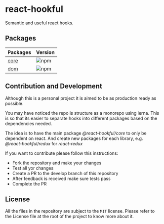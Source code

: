 # react-hookful

Semantic and useful react hooks.

## Packages

| Packages                                                                   | Version                                                                |
| -------------------------------------------------------------------------- | ---------------------------------------------------------------------- |
| [core](https://github.com/Frantss/react-hookful/tree/master/packages/core) | ![npm](https://img.shields.io/npm/v/@react-hookful/core?style=plastic) |
| [dom](https://github.com/Frantss/react-hookful/tree/master/packages/dom)   | ![npm](https://img.shields.io/npm/v/@react-hookful/dom?style=plastic)  |

## Contribution and Development

Although this is a personal project it is aimed to be as production ready as possible.

You may have noticed the repo is structure as a monorepo using lerna. This is so that its easier to separate hooks into different packages based on the dependencies needed.

The idea is to have the main package _@react-hookful/core_ to only be dependent on react. And create new packages for each library, e.g. _@react-hookful/redux_ for _react-redux_

If you want to contribute please follow this instructions:

- Fork the repository and make your changes
- Test all yor changes
- Create a PR to the develop branch of this repository
- After feedback is received make sure tests pass
- Complete the PR

## License

All the files in the repository are subject to the `MIT` license. Please refer to the License file at the root of the project to know more about it.
